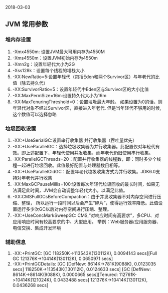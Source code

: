 2018-03-03

## JVM 常用参数

### 堆内存设置
1. -Xmx4550m: 设置JVM最大可用内存为4550M
2. -Xms4550m：设置JVM初始内存为4550m
3. -Xmn2g：设置年轻代大小为2G
4. -Xss128k：设置每个线程的堆栈大小
5. -XX:NewRatio=5:设置年轻代（包括Eden和两个Survivor区）与年老代的比值（除去持久代）
6. -XX:SurvivorRatio=5：设置年轻代中Eden区与Survivor区的大小比值
7. -XX:MaxPermSize=16m:设置持久代大小为16m
8. -XX:MaxTenuringThreshold=0：设置垃圾最大年龄。
如果设置为0的话，则年轻代对象不经过Survivor区，直接进入年老代.
但是当年轻代不够用的时候,这个数值可以选择忽略


### 垃圾回收设置
1. -XX:+UseSerialGC:设置串行收集器 并行收集器（吞吐量优先）
2. -XX:+UseParallelGC：选择垃圾收集器为并行收集器。此配置仅对年轻代有效。即上述配置下，年轻代使用并发收集，而年老代仍旧使用串行收集。
3. -XX:ParallelGCThreads=20：配置并行收集器的线程数，即：同时多少个线程一起进行垃圾回收。此值最好配置与处理器数目相等。
4. -XX:+UseParallelOldGC：配置年老代垃圾收集方式为并行收集。JDK6.0支持对年老代并行收集
5. -XX:MaxGCPauseMillis=100:设置每次年轻代垃圾回收的最长时间，如果无法满足此时间，JVM会自动调整年轻代大小，以满足此值。
6. -XX:CMSFullGCsBeforeCompaction：由于并发收集器不对内存空间进行压缩、整理，
所以运行一段时间以后会产生“碎片”，使得运行效率降低。此值设置运行多少次GC以后对内存空间进行压缩、整理。
7. -XX:+UseConcMarkSweepGC: CMS,“对响应时间有高要求”，多CPU、对应用响应时间有较高要求的中、大型应用。
举例：Web服务器/应用服务器、电信交换、集成开发环境

### 辅助信息
1. -XX:+PrintGC: [GC 118250K->113543K(130112K), 0.0094143 secs][Full GC 121376K->10414K(130112K), 0.0650971 secs]
2. -XX:+PrintGCDetails: [GC [DefNew: 8614K->781K(9088K), 0.0123035 secs] 118250K->113543K(130112K), 0.0124633 secs]
                        [GC [DefNew: 8614K->8614K(9088K), 0.0000665 secs][Tenured: 112761K->10414K(121024K), 0.0433488 secs] 121376K->10414K(130112K), 0.0436268 secs]